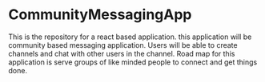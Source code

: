 # CommunityMessagingApp
This is the repository for a react based application. this application will be community based messaging application. Users will be able to create channels and chat with other users in the channel. Road map for this application is serve groups of like minded people to connect and get things done. 
